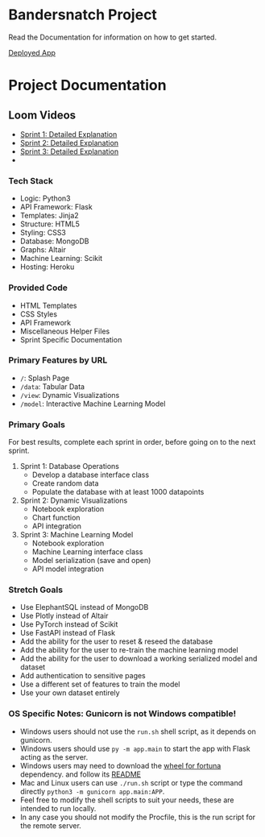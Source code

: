 # Bandersnatch Project

Read the Documentation for information on how to get started.

[Deployed App](https://bandersnatch.herokuapp.com)

# Project Documentation

## Loom Videos

- [Sprint 1: Detailed Explanation](https://www.loom.com/share/bd8df288a32d430c98c4d106a535bfa1?sid=7e1ec627-ce8f-4843-b447-896bcd4d17c6)
- [Sprint 2: Detailed Explanation](https://www.loom.com/share/a89dfdae72dc454c81bae02e75fa0813?sid=ae08d99b-5236-4bbe-a759-782fbd670527)
- [Sprint 3: Detailed Explanation](https://www.loom.com/share/987b1cbe298f4153a914011f07d24240?sid=d9e8cce8-c8f4-4043-a502-6e09c11f634a)
- 
### Tech Stack
- Logic: Python3
- API Framework: Flask
- Templates: Jinja2
- Structure: HTML5
- Styling: CSS3
- Database: MongoDB
- Graphs: Altair
- Machine Learning: Scikit
- Hosting: Heroku

### Provided Code
- HTML Templates
- CSS Styles
- API Framework
- Miscellaneous Helper Files
- Sprint Specific Documentation

### Primary Features by URL
- `/`: Splash Page
- `/data`: Tabular Data
- `/view`: Dynamic Visualizations
- `/model`: Interactive Machine Learning Model

### Primary Goals
For best results, complete each sprint in order, before going on to the next sprint.

1. Sprint 1: Database Operations
	- Develop a database interface class
	- Create random data
	- Populate the database with at least 1000 datapoints
2. Sprint 2: Dynamic Visualizations
	- Notebook exploration
	- Chart function
	- API integration
3. Sprint 3: Machine Learning Model
	- Notebook exploration
	- Machine Learning interface class
	- Model serialization (save and open)
	- API model integration

### Stretch Goals
- Use ElephantSQL instead of MongoDB
- Use Plotly instead of Altair
- Use PyTorch instead of Scikit
- Use FastAPI instead of Flask
- Add the ability for the user to reset & reseed the database
- Add the ability for the user to re-train the machine learning model
- Add the ability for the user to download a working serialized model and dataset
- Add authentication to sensitive pages
- Use a different set of features to train the model
- Use your own dataset entirely


### OS Specific Notes: Gunicorn is not Windows compatible!
- Windows users should not use the `run.sh` shell script, as it depends on gunicorn.
- Windows users should use `py -m app.main` to start the app with Flask acting as the server.
- Windows users may need to download the [wheel for fortuna](https://github.com/decagondev/fortuna-bin-win64) dependency. and follow its [README](https://github.com/decagondev/fortuna-bin-win64/blob/main/README.md)
- Mac and Linux users can use `./run.sh` script or type the command directly `python3 -m gunicorn app.main:APP`.
- Feel free to modify the shell scripts to suit your needs, these are intended to run locally.
- In any case you should not modify the Procfile, this is the run script for the remote server.
